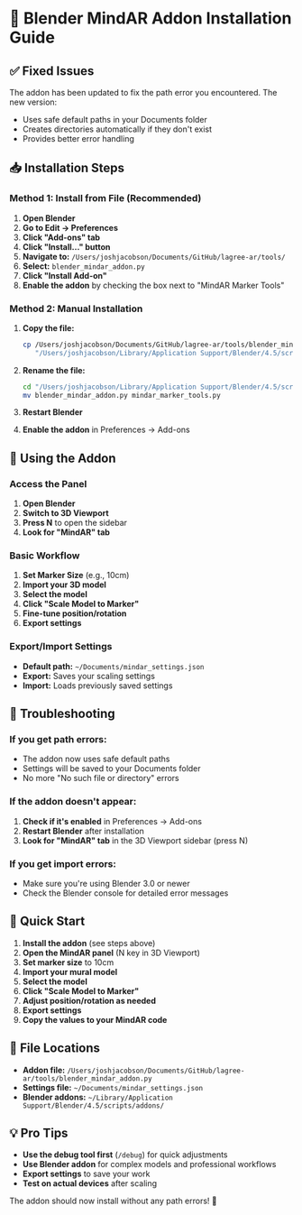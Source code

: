 # 🎨 Blender MindAR Addon Installation Guide

## ✅ Fixed Issues

The addon has been updated to fix the path error you encountered. The new version:
- Uses safe default paths in your Documents folder
- Creates directories automatically if they don't exist
- Provides better error handling

## 📥 Installation Steps

### **Method 1: Install from File (Recommended)**

1. **Open Blender**
2. **Go to Edit → Preferences**
3. **Click "Add-ons" tab**
4. **Click "Install..." button**
5. **Navigate to:** `/Users/joshjacobson/Documents/GitHub/lagree-ar/tools/`
6. **Select:** `blender_mindar_addon.py`
7. **Click "Install Add-on"**
8. **Enable the addon** by checking the box next to "MindAR Marker Tools"

### **Method 2: Manual Installation**

1. **Copy the file:**
   ```bash
   cp /Users/joshjacobson/Documents/GitHub/lagree-ar/tools/blender_mindar_addon.py \
      "/Users/joshjacobson/Library/Application Support/Blender/4.5/scripts/addons/"
   ```

2. **Rename the file:**
   ```bash
   cd "/Users/joshjacobson/Library/Application Support/Blender/4.5/scripts/addons/"
   mv blender_mindar_addon.py mindar_marker_tools.py
   ```

3. **Restart Blender**
4. **Enable the addon** in Preferences → Add-ons

## 🎯 Using the Addon

### **Access the Panel**
1. **Open Blender**
2. **Switch to 3D Viewport**
3. **Press N** to open the sidebar
4. **Look for "MindAR" tab**

### **Basic Workflow**
1. **Set Marker Size** (e.g., 10cm)
2. **Import your 3D model**
3. **Select the model**
4. **Click "Scale Model to Marker"**
5. **Fine-tune position/rotation**
6. **Export settings**

### **Export/Import Settings**
- **Default path:** `~/Documents/mindar_settings.json`
- **Export:** Saves your scaling settings
- **Import:** Loads previously saved settings

## 🔧 Troubleshooting

### **If you get path errors:**
- The addon now uses safe default paths
- Settings will be saved to your Documents folder
- No more "No such file or directory" errors

### **If the addon doesn't appear:**
1. **Check if it's enabled** in Preferences → Add-ons
2. **Restart Blender** after installation
3. **Look for "MindAR" tab** in the 3D Viewport sidebar (press N)

### **If you get import errors:**
- Make sure you're using Blender 3.0 or newer
- Check the Blender console for detailed error messages

## 🚀 Quick Start

1. **Install the addon** (see steps above)
2. **Open the MindAR panel** (N key in 3D Viewport)
3. **Set marker size** to 10cm
4. **Import your mural model**
5. **Select the model**
6. **Click "Scale Model to Marker"**
7. **Adjust position/rotation as needed**
8. **Export settings**
9. **Copy the values to your MindAR code**

## 📁 File Locations

- **Addon file:** `/Users/joshjacobson/Documents/GitHub/lagree-ar/tools/blender_mindar_addon.py`
- **Settings file:** `~/Documents/mindar_settings.json`
- **Blender addons:** `~/Library/Application Support/Blender/4.5/scripts/addons/`

## 💡 Pro Tips

- **Use the debug tool first** (`/debug`) for quick adjustments
- **Use Blender addon** for complex models and professional workflows
- **Export settings** to save your work
- **Test on actual devices** after scaling

The addon should now install without any path errors! 🎉
